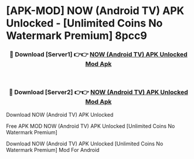 # [APK-MOD] NOW (Android TV) APK Unlocked - [Unlimited Coins No Watermark Premium] 8pcc9



<div align="center">
<h3>🔴 Download [Server1] 👉👉 <a href="https://momento.my/?title=NOW_(Android_TV)_APK_Unlocked">NOW (Android TV) APK Unlocked Mod Apk</a></h3><br>

<h3>🔴 Download [Server2] 👉👉 <a href="https://momento.my/?title=NOW_(Android_TV)_APK_Unlocked">NOW (Android TV) APK Unlocked Mod Apk</a></h3>
</div>



Download NOW (Android TV) APK Unlocked 

Free APK MOD NOW (Android TV) APK Unlocked [Unlimited Coins No Watermark Premium]

Download NOW (Android TV) APK Unlocked [Unlimited Coins No Watermark Premium] Mod For Android

